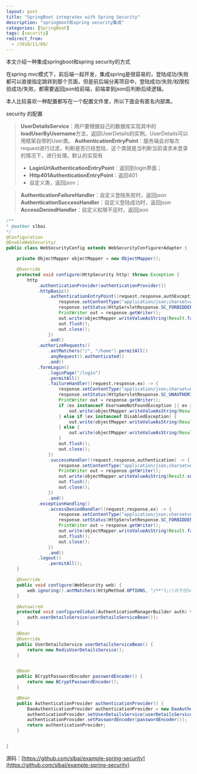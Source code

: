 ```yaml
---
layout: post
title: "SpringBoot integrates with Spring Security"
description: "springboot和spring security集成"
categories: [SpringBoot]
tags: [security]
redirect_from:
  - /2018/11/08/
---
```

本文介绍一种集成springboot和spring security的方式

在spring mvc模式下，前后端一起开发，集成spring是很容易的，登陆成功/失败都可以直接指定跳转到那个页面，但是前后端分离项目中，登陆成功/失败/权限校验成功/失败，都需要返回json给前端，前端拿到json后判断后续逻辑。

本人比较喜欢一种配置都写在一个配置文件里，所以下面会有匿名内部类。

security 的配置
>**UserDetailsService**：用户要根据自己的数据库实现其中的**loadUserByUsername**方法，返回UserDetails的实例。UserDetails可以用框架自带的User类。
>**AuthenticationEntryPoint**：服务端会对每次request进行过滤，判断是否已经登陆，这个类就是当判断当前请求未登录的情况下，进行处理。默认的实现有
>- **LoginUrlAuthenticationEntryPoint**：返回到login界面；
>-  **Http401AuthenticationEntryPoint**：返回401
>- 自定义类，返回json；

>**AuthenticationFailureHandler**：自定义登陆失败时，返回json
>**AuthenticationSuccessHandler**：自定义登陆成功时，返回json
>**AccessDeniedHandler**：自定义权限不足时，返回json

```java
/**
* @author slbai
*/
@Configuration
@EnableWebSecurity/
public class WebSecurityConfig extends WebSecurityConfigurerAdapter {

    private ObjectMapper objectMapper = new ObjectMapper();

    @Override
    protected void configure(HttpSecurity http) throws Exception {
        http
            .authenticationProvider(authenticationProvider())
            .httpBasic()
                .authenticationEntryPoint((request,response,authException) -> {
                    response.setContentType("application/json;charset=utf-8");
                    response.setStatus(HttpServletResponse.SC_FORBIDDEN);
                    PrintWriter out = response.getWriter();
                    out.write(objectMapper.writeValueAsString(Result.fail("未登录")));
                    out.flush();
                    out.close();
                })
                .and()
            .authorizeRequests()
                .antMatchers("/", "/home").permitAll()
                .anyRequest().authenticated()
                .and()
            .formLogin()
                .loginPage("/login")
                .permitAll()
                .failureHandler((request,response,ex) -> {
                    response.setContentType("application/json;charset=utf-8");
                    response.setStatus(HttpServletResponse.SC_UNAUTHORIZED);
                    PrintWriter out = response.getWriter();
                    if (ex instanceof UsernameNotFoundException || ex instanceof BadCredentialsException) {
                        out.write(objectMapper.writeValueAsString(Result.fail("用户名或密码错误")));
                    } else if (ex instanceof DisabledException) {
                        out.write(objectMapper.writeValueAsString(Result.fail("账户被禁用")));
                    } else {
                        out.write(objectMapper.writeValueAsString(Result.fail("登录失败!")));
                    }
                    out.flush();
                    out.close();
                })
                .successHandler((request,response,authentication) -> {
                    response.setContentType("application/json;charset=utf-8");
                    PrintWriter out = response.getWriter();
                    out.write(objectMapper.writeValueAsString(Result.succ(authentication.getPrincipal())));
                    out.flush();
                    out.close();
                })
                .and()
            .exceptionHandling()
                .accessDeniedHandler((request,response,ex) -> {
                    response.setContentType("application/json;charset=utf-8");
                    response.setStatus(HttpServletResponse.SC_FORBIDDEN);
                    PrintWriter out = response.getWriter();
                    out.write(objectMapper.writeValueAsString(Result.fail("权限不足")));
                    out.flush();
                    out.close();
                })
                .and()
            .logout()
                .permitAll();
    }

    @Override
    public void configure(WebSecurity web) {
        web.ignoring().antMatchers(HttpMethod.OPTIONS, "/**");//对于在header里面增加token等类似情况，放行所有OPTIONS请求。
    }

    @Autowired
    protected void configureGlobal(AuthenticationManagerBuilder auth) throws Exception {
        auth.userDetailsService(userDetailsServiceBean());
    }

    @Bean
    @Override
    public UserDetailsService userDetailsServiceBean() {
        return new RedisUserDetailsService();
    }


    @Bean
    public BCryptPasswordEncoder passwordEncoder() {
        return new BCryptPasswordEncoder();
    }

    @Bean
    public AuthenticationProvider authenticationProvider() {
        DaoAuthenticationProvider authenticationProvider = new DaoAuthenticationProvider();
        authenticationProvider.setUserDetailsService(userDetailsServiceBean());
        authenticationProvider.setPasswordEncoder(passwordEncoder());
        return authenticationProvider;
    }


}
```
源码：[https://github.com/slbai/example-spring-security](https://github.com/slbai/example-spring-security)